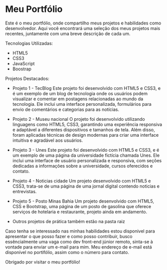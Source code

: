 # Meu Portfólio

Este é o meu portfólio, onde compartilho meus projetos e habilidades como desenvolvedor. Aqui você encontrará uma seleção dos meus projetos mais recentes, juntamente com uma breve descrição de cada um.

Tecnologias Utilizadas:
- HTML5
- CSS3
- JavaScript
- Boostrap

Projetos Destacados:
- Projeto 1 - TecBlog
Este projeto foi desenvolvido com HTML5 e CSS3, e é um exemplo de um blog de tecnologia onde os usuários podem visualizar e comentar em postagens relacionadas ao mundo da tecnologia. Ele inclui uma interface personalizada, formulários para envio de comentários e categorias para as notícias.

- Projeto 2 - Museu nacional
O projeto foi desenvolvido utilizando linguagens como HTML5, CSS3, garantindo uma experiência responsiva e adaptável a diferentes dispositivos e tamanhos de tela. Além disso, foram aplicadas técnicas de design modernas para criar uma interface intuitiva e agradável aos usuários.

- Projeto 3 - Unes
Este projeto foi desenvolvido com HTML5 e CSS3, e é um exemplo de uma página da universidade fictícia chamada Unes. Ele inclui uma interface de usuário personalizada e responsiva, com seções dedicadas a informações sobre a universidade, cursos oferecidos e contato.

- Projeto 4 - Noticias cidade
  Um projeto desenvolvido com HTML5 e CSS3, trata-se de uma página de uma jornal digital contendo noticias e entrevistas.

- Projeto 5 - Posto Minas Bahia
  Um projeto desenvolvido com HTML5, CSS e Bootstrap, uma página de um posto de gasolina que oferece serviços de hotelaria e restaurante, projeto ainda em andamento.

- Outros projetos de prática também estão na pasta raiz

Caso tenha se interessado nas minhas habilidades estou disponivel para apresentar o que posso fazer e como posso contribuir, busco essêncialmente uma vaga como dev front-end júnior remoto, sinta-se à vontade para enviar um e-mail para mim. Meu endereço de e-mail está disponível no portifólio, assim como o número para contato.

Obrigado por visitar o meu portfólio!
